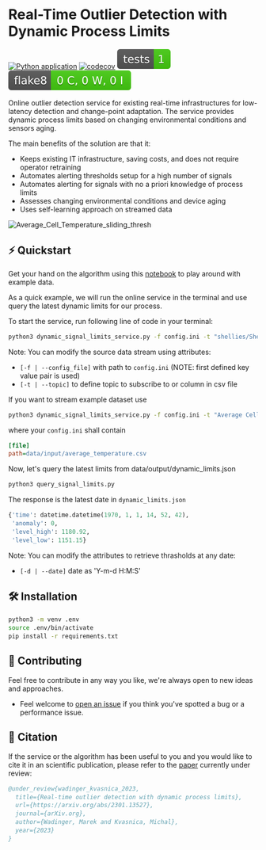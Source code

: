 # Real-Time Outlier Detection with Dynamic Process Limits

[![Python application](https://github.com/MarekWadinger/online_outlier_detection/actions/workflows/python-app.yml/badge.svg)](https://github.com/MarekWadinger/online_outlier_detection/actions/workflows/python-app.yml)
[![codecov](https://codecov.io/gh/MarekWadinger/online_outlier_detection/branch/main/graph/badge.svg?token=BIS0A7CF1F)](https://codecov.io/gh/MarekWadinger/online_outlier_detection)
[![Test Status](/reports/test-badge.svg)](https://htmlpreview.github.io/?https://github.com/MarekWadinger/online_outlier_detection/blob/main/reports/junit/report/index.html)
[![Flake8 Status](/reports/flake8-badge.svg)](https://htmlpreview.github.io/?https://github.com/MarekWadinger/online_outlier_detection/blob/main/reports/flake8/report/index.html)


Online outlier detection service for existing real-time infrastructures for low-latency detection and change-point adaptation.
The service provides dynamic process limits based on changing environmental conditions and sensors aging.

The main benefits of the  solution are that it:

* Keeps existing IT infrastructure, saving costs, and does
not require operator retraining
* Automates alerting thresholds setup for a high number of
signals
* Automates alerting for signals with no a priori knowledge
of process limits
* Assesses changing environmental conditions and device
aging
* Uses self-learning approach on streamed data

![Average_Cell_Temperature_sliding_thresh](https://github.com/MarekWadinger/online_outlier_detection/assets/50716630/427586d8-9858-4cf2-9aaa-1ee5407416bd)

## ⚡️ Quickstart

Get your hand on the algorithm using this [notebook](https://github.com/MarekWadinger/online_outlier_detection/blob/main/online_outlier_detection.ipynb) to play around with example data.

As a quick example, we will run the online service in the terminal and use query the latest dynamic limits for our process.

To start the service, run following line of code in your terminal:

```bash
python3 dynamic_signal_limits_service.py -f config.ini -t "shellies/Shelly3EM-Main-Switchboard-C/emeter/0/power"
```

Note: You can modify the source data stream using attributes:

* `[-f | --config_file]` with path to `config.ini` (NOTE: first defined key value pair is used)
* `[-t | --topic]` to define topic to subscribe to or column in csv file

If you want to stream example dataset use

```bash
python3 dynamic_signal_limits_service.py -f config.ini -t "Average Cell Temperature"
```

where your `config.ini` shall contain

```ini
[file]
path=data/input/average_temperature.csv
```

Now, let's query the latest limits from data/output/dynamic_limits.json

```bash
python3 query_signal_limits.py
```

The response is the latest date in `dynamic_limits.json`

```python
{'time': datetime.datetime(1970, 1, 1, 14, 52, 42), 
 'anomaly': 0, 
 'level_high': 1180.92, 
 'level_low': 1151.15}
```

Note: You can modify the attributes to retrieve thrasholds at any date:

* `[-d | --date]` date as 'Y-m-d H:M:S'

## 🛠 Installation

```bash
python3 -m venv .env
source .env/bin/activate
pip install -r requirements.txt
```

## 👐 Contributing

Feel free to contribute in any way you like, we're always open to new ideas and approaches.

* Feel welcome to [open an issue](https://github.com/MarekWadinger/online_outlier_detection/issues/new/choose) if you think you've spotted a bug or a performance issue.

<!-- 
## 🤝 Affiliations

<p align="center">
  <img width="70%" src="" alt="affiliations">
</p>
-->

## 💬 Citation

If the service or the algorithm has been useful to you and you would like to cite it in an scientific publication, please refer to the [paper](https://arxiv.org/abs/2301.13527) currently under review:

```bibtex
@under_review{wadinger_kvasnica_2023, 
  title={Real-time outlier detection with dynamic process limits}, 
  url={https://arxiv.org/abs/2301.13527}, 
  journal={arXiv.org}, 
  author={Wadinger, Marek and Kvasnica, Michal}, 
  year={2023}
} 
```

<!-- 
## 📝 License

This algorithm is free and open-source software licensed under the [3-clause BSD license](https://github.com/online-ml/river/blob/main/LICENSE).
  -->
